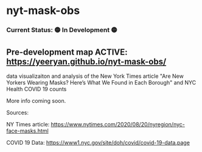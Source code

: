 # nyt-mask-obs

### Current Status: 🟡 In Development 🟡

## Pre-development map ACTIVE: https://yeeryan.github.io/nyt-mask-obs/


data visualizaiton and analysis of the New York Times article "Are New Yorkers Wearing Masks? Here’s What We Found in Each Borough" and NYC Health COVID 19 counts

More info coming soon.

Sources:

NY Times article:
https://www.nytimes.com/2020/08/20/nyregion/nyc-face-masks.html

COVID 19 Data:
https://www1.nyc.gov/site/doh/covid/covid-19-data.page
